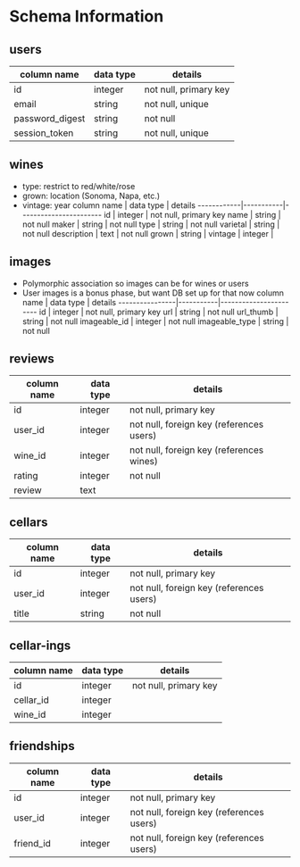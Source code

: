 # Schema Information


## users
column name     | data type | details
----------------|-----------|-----------------------
id              | integer   | not null, primary key
email           | string    | not null, unique
password_digest | string    | not null
session_token   | string    | not null, unique


## wines
- type: restrict to red/white/rose
- grown: location (Sonoma, Napa, etc.)
- vintage: year
column name | data type | details
------------|-----------|-----------------------
id          | integer   | not null, primary key
name        | string    | not null
maker       | string    | not null
type        | string    | not null
varietal    | string    | not null
description | text      | not null
grown       | string    |
vintage     | integer   |


## images
- Polymorphic association so images can be for wines or users
- User images is a bonus phase, but want DB set up for that now
column name     | data type | details
----------------|-----------|-----------------------
id              | integer   | not null, primary key
url             | string    | not null
url_thumb       | string    | not null
imageable_id    | integer   | not null
imageable_type  | string    | not null


## reviews
column name | data type | details
------------|-----------|-----------------------
id          | integer   | not null, primary key
user_id     | integer   | not null, foreign key (references users)
wine_id     | integer   | not null, foreign key (references wines)
rating      | integer   | not null
review      | text      |


## cellars
column name | data type | details
------------|-----------|-----------------------
id          | integer   | not null, primary key
user_id     | integer   | not null, foreign key (references users)
title       | string    | not null


## cellar-ings
column name | data type | details
------------|-----------|-----------------------
id          | integer   | not null, primary key
cellar_id   | integer   |
wine_id     | integer   |


## friendships
column name | data type | details
------------|-----------|-----------------------
id          | integer   | not null, primary key
user_id     | integer   | not null, foreign key (references users)
friend_id   | integer   | not null, foreign key (references users)
